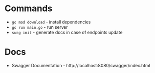 # Commands
- `go mod download` - install dependencies
- `go run main.go` - run server
- `swag init` - generate docs in case of endpoints update

# Docs
- Swagger Documentation - http://localhost:8080/swagger/index.html